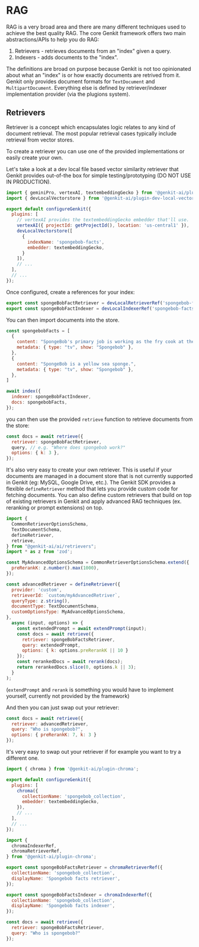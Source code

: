 # RAG

RAG is a very broad area and there are many different techniques used to achieve the best quality RAG. The core Genkit framework offers two main abstractions/APIs to help you do RAG:

1. Retrievers - retrieves documents from an "index" given a query.
2. Indexers - adds documents to the "index".

The definitions are broad on purpose because Genkit is not too opinionated about what an "index" is or how exactly documents are retrived from it. Genkit only provides document formats for `TextDocument` and `MultipartDocument`. Everything else is defined by retriever/indexer implementation provider (via the plugions system).

## Retrievers

Retriever is a concept which encapsulates logic relates to any kind of document retrieval. The most popular retrieval cases typically include retrieval from vector stores.

To create a retriever you can use one of the provided implementations or easily
create your own.

Let's take a look at a dev local file based vector similarity retriever that Genkit provides out-of-the box for simple testing/prototyping (DO NOT USE IN PRODUCTION).

```javascript
import { geminiPro, vertexAI, textembeddingGecko } from '@genkit-ai/plugin-vertex-ai';
import { devLocalVectorstore } from '@genkit-ai/plugin-dev-local-vectorstore';

export default configureGenkit({
  plugins: [
    // vertexAI provides the textembeddingGecko embedder that'll use.
    vertexAI({ projectId: getProjectId(), location: 'us-central1' }),
    devLocalVectorstore([
      {
        indexName: 'spongebob-facts',
        embedder: textembeddingGecko,
      }
    ]),
    // ...
  ],
  // ...
});
```

Once configured, create a references for your index:

```javascript
export const spongeBobFactRetriever = devLocalRetrieverRef('spongebob-facts');
export const spongeBobFactIndexer = devLocalIndexerRef('spongebob-facts');
```

You can then import documents into the store.

```javascript
const spongebobFacts = [
  {
    content: "SpongeBob's primary job is working as the fry cook at the Krusty Krab.",
    metadata: { type: "tv", show: "Spongebob" },
  },
  {
    content: "SpongeBob is a yellow sea sponge.",
    metadata: { type: "tv", show: "Spongebob" },
  },
]

await index({
  indexer: spongeBobFactIndexer,
  docs: spongebobFacts,
});
```

you can then use the provided `retrieve` function to retrieve documents from the store:

```javascript
const docs = await retrieve({
  retriever: spongeBobFactRetriever,
  query, // e.g. "Where does spongebob work?"
  options: { k: 3 },
});
```

It's also very easy to create your own retriever. This is useful if your
documents are managed in a document store that is not currently supported in
Genkit (eg: MySQL, Google Drive, etc.). The Genkit SDK provides a flexible
`defineRetriever` method that lets you provide custom code for fetching documents.
You can also define custom retrievers that build on top of existing retrievers
in Genkit and apply advanced RAG techniques (ex. reranking or prompt
extensions) on top.


```javascript
import {
  CommonRetrieverOptionsSchema,
  TextDocumentSchema,
  defineRetriever,
  retrieve,
} from "@genkit-ai/ai/retrievers";
import * as z from 'zod';

const MyAdvancedOptionsSchema = CommonRetrieverOptionsSchema.extend({
  preRerankK: z.number().max(1000),
});

const advancedRetriever = defineRetriever({
  provider: 'custom',
  retrieverId: `custom/myAdvancedRetriver`,
  queryType: z.string(),
  documentType: TextDocumentSchema,
  customOptionsType: MyAdvancedOptionsSchema,
},
  async (input, options) => {
    const extendedPrompt = await extendPrompt(input);
    const docs = await retrieve({
      retriever: spongeBobFactsRetriever,
      query: extendedPrompt,
      options: { k: options.preRerankK || 10 }
    });
    const rerankedDocs = await rerank(docs);
    return rerankedDocs.slice(0, options.k || 3);
  }
);
```

(`extendPrompt` and `rerank` is something you would have to implement yourself, currently not provided by the framework)

And then you can just swap out your retriever:

```javascript
const docs = await retrieve({
  retriever: advancedRetriever,
  query: "Who is spongebob?",
  options: { preRerankK: 7, k: 3 }
});
```

It's very easy to swap out your retriever if for example you want to try a different one.

```javascript
import { chroma } from '@genkit-ai/plugin-chroma';

export default configureGenkit({
  plugins: [
    chroma({
      collectionName: 'spongebob_collection',
      embedder: textembeddingGecko,
    }),
    // ...
  ],
  // ...
});
```

```javascript
import {
  chromaIndexerRef,
  chromaRetrieverRef,
} from '@genkit-ai/plugin-chroma';

export const spongeBobFactsRetriever = chromaRetrieverRef({
  collectionName: 'spongebob_collection',
  displayName: 'Spongebob facts retriever',
});

export const spongeBobFactsIndexer = chromaIndexerRef({
  collectionName: 'spongebob_collection',
  displayName: 'Spongebob facts indexer',
});
```

```javascript
const docs = await retrieve({
  retriever: spongeBobFactsRetriever,
  query: "Who is spongebob?"
});
```